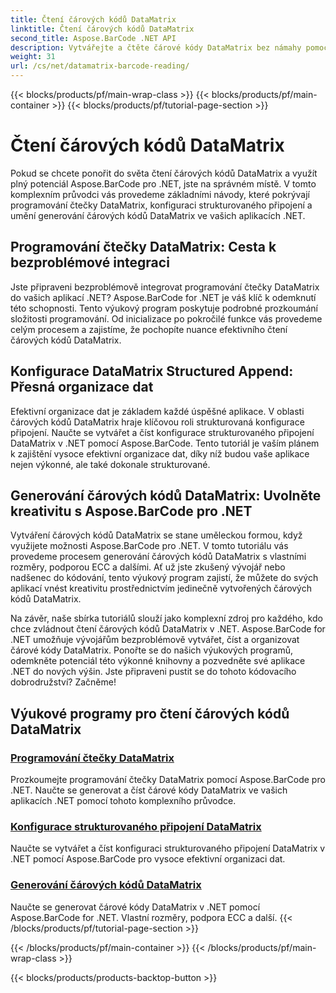 ```yaml
---
title: Čtení čárových kódů DataMatrix
linktitle: Čtení čárových kódů DataMatrix
second_title: Aspose.BarCode .NET API
description: Vytvářejte a čtěte čárové kódy DataMatrix bez námahy pomocí Aspose.BarCode pro .NET. Ponořte se do programování čtečky DataMatrix a konfigurace strukturovaného připojení.
weight: 31
url: /cs/net/datamatrix-barcode-reading/
---
```


{{< blocks/products/pf/main-wrap-class >}}
{{< blocks/products/pf/main-container >}}
{{< blocks/products/pf/tutorial-page-section >}}

# Čtení čárových kódů DataMatrix


Pokud se chcete ponořit do světa čtení čárových kódů DataMatrix a využít plný potenciál Aspose.BarCode pro .NET, jste na správném místě. V tomto komplexním průvodci vás provedeme základními návody, které pokrývají programování čtečky DataMatrix, konfiguraci strukturovaného připojení a umění generování čárových kódů DataMatrix ve vašich aplikacích .NET.

## Programování čtečky DataMatrix: Cesta k bezproblémové integraci

Jste připraveni bezproblémově integrovat programování čtečky DataMatrix do vašich aplikací .NET? Aspose.BarCode for .NET je váš klíč k odemknutí této schopnosti. Tento výukový program poskytuje podrobné prozkoumání složitosti programování. Od inicializace po pokročilé funkce vás provedeme celým procesem a zajistíme, že pochopíte nuance efektivního čtení čárových kódů DataMatrix.

## Konfigurace DataMatrix Structured Append: Přesná organizace dat

Efektivní organizace dat je základem každé úspěšné aplikace. V oblasti čárových kódů DataMatrix hraje klíčovou roli strukturovaná konfigurace připojení. Naučte se vytvářet a číst konfigurace strukturovaného připojení DataMatrix v .NET pomocí Aspose.BarCode. Tento tutoriál je vaším plánem k zajištění vysoce efektivní organizace dat, díky níž budou vaše aplikace nejen výkonné, ale také dokonale strukturované.

## Generování čárových kódů DataMatrix: Uvolněte kreativitu s Aspose.BarCode pro .NET

Vytváření čárových kódů DataMatrix se stane uměleckou formou, když využijete možnosti Aspose.BarCode pro .NET. V tomto tutoriálu vás provedeme procesem generování čárových kódů DataMatrix s vlastními rozměry, podporou ECC a dalšími. Ať už jste zkušený vývojář nebo nadšenec do kódování, tento výukový program zajistí, že můžete do svých aplikací vnést kreativitu prostřednictvím jedinečně vytvořených čárových kódů DataMatrix.

Na závěr, naše sbírka tutoriálů slouží jako komplexní zdroj pro každého, kdo chce zvládnout čtení čárových kódů DataMatrix v .NET. Aspose.BarCode for .NET umožňuje vývojářům bezproblémově vytvářet, číst a organizovat čárové kódy DataMatrix. Ponořte se do našich výukových programů, odemkněte potenciál této výkonné knihovny a pozvedněte své aplikace .NET do nových výšin. Jste připraveni pustit se do tohoto kódovacího dobrodružství? Začněme!
## Výukové programy pro čtení čárových kódů DataMatrix
### [Programování čtečky DataMatrix](./datamatrix-reader-programming/)
Prozkoumejte programování čtečky DataMatrix pomocí Aspose.BarCode pro .NET. Naučte se generovat a číst čárové kódy DataMatrix ve vašich aplikacích .NET pomocí tohoto komplexního průvodce.
### [Konfigurace strukturovaného připojení DataMatrix](./datamatrix-structured-append-configuration/)
Naučte se vytvářet a číst konfiguraci strukturovaného připojení DataMatrix v .NET pomocí Aspose.BarCode pro vysoce efektivní organizaci dat.
### [Generování čárových kódů DataMatrix](./datamatrix-versions/)
Naučte se generovat čárové kódy DataMatrix v .NET pomocí Aspose.BarCode for .NET. Vlastní rozměry, podpora ECC a další.
{{< /blocks/products/pf/tutorial-page-section >}}

{{< /blocks/products/pf/main-container >}}
{{< /blocks/products/pf/main-wrap-class >}}

{{< blocks/products/products-backtop-button >}}
